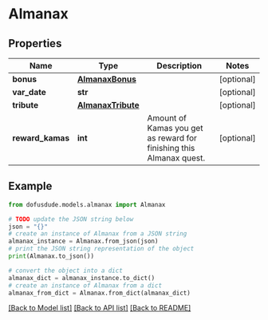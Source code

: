 # Almanax


## Properties

Name | Type | Description | Notes
------------ | ------------- | ------------- | -------------
**bonus** | [**AlmanaxBonus**](AlmanaxBonus.md) |  | [optional] 
**var_date** | **str** |  | [optional] 
**tribute** | [**AlmanaxTribute**](AlmanaxTribute.md) |  | [optional] 
**reward_kamas** | **int** | Amount of Kamas you get as reward for finishing this Almanax quest. | [optional] 

## Example

```python
from dofusdude.models.almanax import Almanax

# TODO update the JSON string below
json = "{}"
# create an instance of Almanax from a JSON string
almanax_instance = Almanax.from_json(json)
# print the JSON string representation of the object
print(Almanax.to_json())

# convert the object into a dict
almanax_dict = almanax_instance.to_dict()
# create an instance of Almanax from a dict
almanax_from_dict = Almanax.from_dict(almanax_dict)
```
[[Back to Model list]](../README.md#documentation-for-models) [[Back to API list]](../README.md#documentation-for-api-endpoints) [[Back to README]](../README.md)


